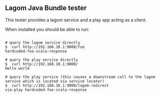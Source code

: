 ## Lagom Java Bundle tester

This tester provides a lagom service and a play app acting as a client.

When installed you should be able to run:

```

# query the lagom service directly
$  curl http://192.168.10.1:9000/foo
hardcoded-foo-scala-response

# query the play service directly
$  curl http://192.168.10.1:9000/
Hello world

# query the play service (this causes a downstream call to the lagom service which is located via service locator)
$  curl http://192.168.10.1:9000/lagom-redirect
via-play hardcoded-foo-scala-response

```
